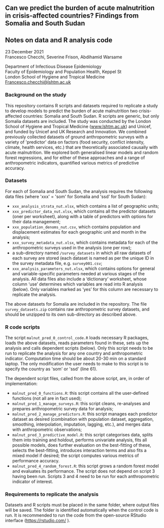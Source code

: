## Can we predict the burden of acute malnutrition in crisis-affected countries? Findings from Somalia and South Sudan

## Notes on data and R analysis code
23 December 2021  
Francesco Checchi, Severine Frison, Abdihamid Warsame

Department of Infectious Disease Epidemiology  
Faculty of Epidemiology and Population Health, Keppel St  
London School of Hygiene and Tropical Medicine  
Francesco.checchi@lshtm.ac.uk  

### Background on the study
This repository contains R scripts and datasets required to replicate a study to develop models to predict the burden of acute malnutrition two crisis-affected countries: Somalia and South Sudan. R scripts are generic, but only Somalia datasets are included. The study was conducted by the London School of Hygiene and Tropical Medicine (www.lshtm.ac.uk) and Unicef, and funded by Unicef and UK Research and Innovation. We combined previously collected datasets of ground anthropometric surveys with a variety of 'predictor' data on factors (food security, conflict intensity, climate, health services, etc.) that are theoretically associated causally with acute malnutrition. We explored both generalised linear models and random forest regressions, and for either of these approaches and a range of anthropometric indicators, quantified various metrics of predictive accuracy.

### Datasets
For each of Somalia and South Sudan, the analysis requires the following data files (where 'xxx' = 'som' for Somalia and 'ssd' for South Sudan):
* `xxx_analysis_strata_nut.xlsx`, which contains a list of geographic units;
* `xxx_predictor_data_nut.xlsx`, which contains all the predictor datasets (oner per worksheet), along with a table of predictors with options for their data management;
* `xxx_population_denoms_nut.csv`, which contains population and displacement estimates for each geographic unit and month in the analysis;
* `xxx_survey_metadata_nut.xlsx`, which contains metadata for each of the anthropometric surveys used in the analysis (one per row);
* a sub-directory named `/survey_datasets` in which all raw datasets of each survey are stored (each dataset is named as per the unique ID in the survey metadata file, e.g. `survey001.csv`;
* `xxx_analysis_parameters_nut.xlsx`, which contains options for general and variable-specific parameters needed at various stages of the analysis.
All data files also include a ‘dictionary’ worksheet, whose column ‘use’ determines which variables are read into R analysis (below). Only variables marked as ‘yes’ for this column are necessary to replicate the analysis.

The above datasets for Somalia are included in the repository. The file `survey_datasets.zip` contains raw anthropometric survey datasets, and should be unzipped to its own sub-directory as described above.

### R code scripts
The script `malnut_pred_0_control_code.R` loads necessary R packages, loads the above datasets, reads parameters found in these, sets up the analysis and calls dependent scripts (below). Only this script needs to be run to replicate the analysis for any one country and anthropometric indicator. Computation time should be about 20-30 min on a standard laptop. The only modification the user needs to make to this script is to specify the country as 'som' or 'ssd' (line 61).

The dependent script files, called from the above script, are, in order of implementation:
* `malnut_pred_0_functions.R`: this script contains all the user-defined functions (not all are in fact used);
* `malnut_pred_1_manage_surveys.R`: this script cleans, re-analyses and prepares anthropometric survey data for analysis;
* `malnut_pred_2_manage_predictors.R`: this script manages each predictor dataset as desired (combination with population dataset, aggregation, smoothing, interpolation, imputation, lagging, etc.), and merges data with anthropometric observations;
* `malnut_pred_3_predictive_model.R`: this script categorises data, splits them into training and holdout, performs univariate analysis, fits all possible models, does further evaluation on the best-fitting of these, selects the best-fitting, introduces interaction terms and also fits a mixed model if desired; the script computes various metrics of performance accuracy.
* `malnut_pred_4_random_forest.R`: this script grows a random forest model and evaluates its performance. The script does not depend on script 3 having been run.
Scripts 3 and 4 need to be run for each anthropometric indicator of interest.

### Requirements to replicate the analysis
Datasets and R scripts must be placed in the same folder, where output files will be saved. The folder is identified automatically when the control code is run.
It is recommended to run the code from the open-source RStudio interface (https://rstudio.com/ ).
